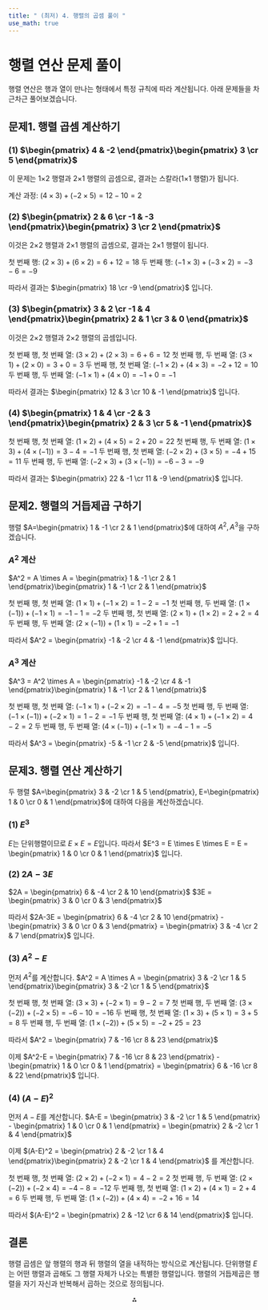```yaml
---
title: " (최저) 4. 행렬의 곱셈 풀이 " 
use_math: true
---
```



# 행렬 연산 문제 풀이

행렬 연산은 행과 열이 만나는 형태에서 특정 규칙에 따라 계산됩니다. 아래 문제들을 차근차근 풀어보겠습니다.

## 문제1. 행렬 곱셈 계산하기

### (1) $\begin{pmatrix} 4 & -2 \end{pmatrix}\begin{pmatrix} 3 \cr 5 \end{pmatrix}$

이 문제는 1×2 행렬과 2×1 행렬의 곱셈으로, 결과는 스칼라(1×1 행렬)가 됩니다.

계산 과정:
$(4 \times 3) + (-2 \times 5) = 12 - 10 = 2$

### (2) $\begin{pmatrix} 2 & 6 \cr -1 & -3 \end{pmatrix}\begin{pmatrix} 3 \cr 2 \end{pmatrix}$

이것은 2×2 행렬과 2×1 행렬의 곱셈으로, 결과는 2×1 행렬이 됩니다.

첫 번째 행: $(2 \times 3) + (6 \times 2) = 6 + 12 = 18$
두 번째 행: $(-1 \times 3) + (-3 \times 2) = -3 - 6 = -9$

따라서 결과는 $\begin{pmatrix} 18 \cr -9 \end{pmatrix}$ 입니다.

### (3) $\begin{pmatrix} 3 & 2 \cr -1 & 4 \end{pmatrix}\begin{pmatrix} 2 & 1 \cr 3 & 0 \end{pmatrix}$

이것은 2×2 행렬과 2×2 행렬의 곱셈입니다.

첫 번째 행, 첫 번째 열: $(3 \times 2) + (2 \times 3) = 6 + 6 = 12$
첫 번째 행, 두 번째 열: $(3 \times 1) + (2 \times 0) = 3 + 0 = 3$
두 번째 행, 첫 번째 열: $(-1 \times 2) + (4 \times 3) = -2 + 12 = 10$
두 번째 행, 두 번째 열: $(-1 \times 1) + (4 \times 0) = -1 + 0 = -1$

따라서 결과는 $\begin{pmatrix} 12 & 3 \cr 10 & -1 \end{pmatrix}$ 입니다.

### (4) $\begin{pmatrix} 1 & 4 \cr -2 & 3 \end{pmatrix}\begin{pmatrix} 2 & 3 \cr 5 & -1 \end{pmatrix}$

첫 번째 행, 첫 번째 열: $(1 \times 2) + (4 \times 5) = 2 + 20 = 22$
첫 번째 행, 두 번째 열: $(1 \times 3) + (4 \times (-1)) = 3 - 4 = -1$
두 번째 행, 첫 번째 열: $(-2 \times 2) + (3 \times 5) = -4 + 15 = 11$
두 번째 행, 두 번째 열: $(-2 \times 3) + (3 \times (-1)) = -6 - 3 = -9$

따라서 결과는 $\begin{pmatrix} 22 & -1 \cr 11 & -9 \end{pmatrix}$ 입니다.

## 문제2. 행렬의 거듭제곱 구하기

행렬 $A=\begin{pmatrix} 1 & -1 \cr 2 & 1 \end{pmatrix}$에 대하여 $A^2, A^3$을 구하겠습니다.

### $A^2$ 계산

$A^2 = A \times A = \begin{pmatrix} 1 & -1 \cr 2 & 1 \end{pmatrix}\begin{pmatrix} 1 & -1 \cr 2 & 1 \end{pmatrix}$

첫 번째 행, 첫 번째 열: $(1 \times 1) + (-1 \times 2) = 1 - 2 = -1$
첫 번째 행, 두 번째 열: $(1 \times (-1)) + (-1 \times 1) = -1 - 1 = -2$
두 번째 행, 첫 번째 열: $(2 \times 1) + (1 \times 2) = 2 + 2 = 4$
두 번째 행, 두 번째 열: $(2 \times (-1)) + (1 \times 1) = -2 + 1 = -1$

따라서 $A^2 = \begin{pmatrix} -1 & -2 \cr 4 & -1 \end{pmatrix}$ 입니다.

### $A^3$ 계산

$A^3 = A^2 \times A = \begin{pmatrix} -1 & -2 \cr 4 & -1 \end{pmatrix}\begin{pmatrix} 1 & -1 \cr 2 & 1 \end{pmatrix}$

첫 번째 행, 첫 번째 열: $(-1 \times 1) + (-2 \times 2) = -1 - 4 = -5$
첫 번째 행, 두 번째 열: $(-1 \times (-1)) + (-2 \times 1) = 1 - 2 = -1$
두 번째 행, 첫 번째 열: $(4 \times 1) + (-1 \times 2) = 4 - 2 = 2$
두 번째 행, 두 번째 열: $(4 \times (-1)) + (-1 \times 1) = -4 - 1 = -5$

따라서 $A^3 = \begin{pmatrix} -5 & -1 \cr 2 & -5 \end{pmatrix}$ 입니다.

## 문제3. 행렬 연산 계산하기

두 행렬 $A=\begin{pmatrix} 3 & -2 \cr 1 & 5 \end{pmatrix}, E=\begin{pmatrix} 1 & 0 \cr 0 & 1 \end{pmatrix}$에 대하여 다음을 계산하겠습니다.

### (1) $E^3$

$E$는 단위행렬이므로 $E \times E = E$입니다. 따라서 $E^3 = E \times E \times E = E = \begin{pmatrix} 1 & 0 \cr 0 & 1 \end{pmatrix}$ 입니다.

### (2) $2A-3E$

$2A = \begin{pmatrix} 6 & -4 \cr 2 & 10 \end{pmatrix}$
$3E = \begin{pmatrix} 3 & 0 \cr 0 & 3 \end{pmatrix}$

따라서 $2A-3E = \begin{pmatrix} 6 & -4 \cr 2 & 10 \end{pmatrix} - \begin{pmatrix} 3 & 0 \cr 0 & 3 \end{pmatrix} = \begin{pmatrix} 3 & -4 \cr 2 & 7 \end{pmatrix}$ 입니다.

### (3) $A^2-E$

먼저 $A^2$를 계산합니다.
$A^2 = A \times A = \begin{pmatrix} 3 & -2 \cr 1 & 5 \end{pmatrix}\begin{pmatrix} 3 & -2 \cr 1 & 5 \end{pmatrix}$

첫 번째 행, 첫 번째 열: $(3 \times 3) + (-2 \times 1) = 9 - 2 = 7$
첫 번째 행, 두 번째 열: $(3 \times (-2)) + (-2 \times 5) = -6 - 10 = -16$
두 번째 행, 첫 번째 열: $(1 \times 3) + (5 \times 1) = 3 + 5 = 8$
두 번째 행, 두 번째 열: $(1 \times (-2)) + (5 \times 5) = -2 + 25 = 23$

따라서 $A^2 = \begin{pmatrix} 7 & -16 \cr 8 & 23 \end{pmatrix}$

이제 $A^2-E = \begin{pmatrix} 7 & -16 \cr 8 & 23 \end{pmatrix} - \begin{pmatrix} 1 & 0 \cr 0 & 1 \end{pmatrix} = \begin{pmatrix} 6 & -16 \cr 8 & 22 \end{pmatrix}$ 입니다.

### (4) $(A-E)^2$

먼저 $A-E$를 계산합니다.
$A-E = \begin{pmatrix} 3 & -2 \cr 1 & 5 \end{pmatrix} - \begin{pmatrix} 1 & 0 \cr 0 & 1 \end{pmatrix} = \begin{pmatrix} 2 & -2 \cr 1 & 4 \end{pmatrix}$

이제 $(A-E)^2 = \begin{pmatrix} 2 & -2 \cr 1 & 4 \end{pmatrix}\begin{pmatrix} 2 & -2 \cr 1 & 4 \end{pmatrix}$ 를 계산합니다.

첫 번째 행, 첫 번째 열: $(2 \times 2) + (-2 \times 1) = 4 - 2 = 2$
첫 번째 행, 두 번째 열: $(2 \times (-2)) + (-2 \times 4) = -4 - 8 = -12$
두 번째 행, 첫 번째 열: $(1 \times 2) + (4 \times 1) = 2 + 4 = 6$
두 번째 행, 두 번째 열: $(1 \times (-2)) + (4 \times 4) = -2 + 16 = 14$

따라서 $(A-E)^2 = \begin{pmatrix} 2 & -12 \cr 6 & 14 \end{pmatrix}$ 입니다.

## 결론

행렬 곱셈은 앞 행렬의 행과 뒤 행렬의 열을 내적하는 방식으로 계산됩니다. 단위행렬 $E$는 어떤 행렬과 곱해도 그 행렬 자체가 나오는 특별한 행렬입니다. 행렬의 거듭제곱은 행렬을 자기 자신과 반복해서 곱하는 것으로 정의됩니다.

<div style="text-align: center">⁂</div>

[^1]: https://blog.naver.com/cindyvelyn/222136360080

[^2]: https://audrb1999.tistory.com/49

[^3]: https://mathbang.net/562

[^4]: https://blog.naver.com/PostView.naver?blogId=dylan0301\&logNo=222559836709\&categoryNo=175\&proxyReferer=

[^5]: https://math-development-geometry.tistory.com/53

[^6]: https://gamjainhell.tistory.com/entry/선형대수학3-단위-행렬과-거듭제곱-곱셈의-특성

[^7]: https://jjycjnmath.tistory.com/535

[^8]: https://ko.wikipedia.org/wiki/행렬_%EA%B3%B1%EC%85%88

[^9]: https://bite-sized-learning.tistory.com/385

[^10]: https://velog.io/@jae9380/알고리즘-행렬의-거듭제곱

[^11]: https://ko.khanacademy.org/math/precalculus/x9e81a4f98389efdf:matrices/x9e81a4f98389efdf:properties-of-matrix-addition-and-scalar-multiplication/a/properties-of-matrix-addition

[^12]: https://ko.khanacademy.org/math/precalculus/x9e81a4f98389efdf:matrices/x9e81a4f98389efdf:properties-of-matrix-multiplication/a/matrix-multiplication-dimensions

[^13]: https://blog.naver.com/caffesarang/222052443391

[^14]: https://portrait-of-youngblood.tistory.com/6

[^15]: https://skyjwoo.tistory.com/entry/알고리즘-백준-행렬-제곱-10830

[^16]: https://ko.khanacademy.org/math/precalculus/x9e81a4f98389efdf:matrices/x9e81a4f98389efdf:properties-of-matrix-multiplication/a/properties-of-matrix-multiplication

[^17]: https://velog.io/@jxlhe46/백준-10830번.-행렬-제곱

[^18]: https://blog.naver.com/alwaysneoi/100194421088

[^19]: http://kocw-n.xcache.kinxcdn.com/data/document/2021/konyang/choijinmyung0121/12-2.pdf

[^20]: https://ko.khanacademy.org/math/precalculus/x9e81a4f98389efdf:matrices/x9e81a4f98389efdf:properties-of-matrix-multiplication/v/defined-and-undefined-matrix-operations

[^21]: https://blog.naver.com/since201109/220741508975

[^22]: https://pasus.tistory.com/7

[^23]: https://ko.khanacademy.org/math/precalculus/x9e81a4f98389efdf:matrices/x9e81a4f98389efdf:multiplying-matrices-by-matrices/e/multiplying_a_matrix_by_a_matrix

[^24]: https://ko.khanacademy.org/v/multiplying-a-matrix-by-a-matrix

[^25]: https://brunch.co.kr/@linecard/452

[^26]: https://www.youtube.com/watch?v=-JlKCQVXb8Q

[^27]: https://www.youtube.com/watch?v=3_K0rgxPWWM

[^28]: https://www.acmicpc.net/problem/10830

[^29]: https://subprofessor.tistory.com/103

[^30]: https://blog.naver.com/gt7461/110151975370

[^31]: https://matrixcalc.org/ko/

[^32]: https://kind-coding.tistory.com/192

[^33]: https://mldlcvmjw.tistory.com/405

[^34]: https://twlab.tistory.com/40

[^35]: https://www.aceacademy.co.kr/gnu/bbs/board.php?bo_table=qna\&wr_id=15992\&sfl=\&stx=\&sst=wr_hit\&sod=desc\&sop=and\&page=822

[^36]: https://blog.naver.com/yuseong4040/221501332122

[^37]: https://velog.io/@ss-hj/행렬의-정의와-기본-연산

[^38]: https://www.acmicpc.net/problem/2738

[^39]: https://mathbang.net/565

[^40]: https://www.youtube.com/watch?v=tN4lMDXLPOk

[^41]: https://blog.naver.com/roty22/110128975499

[^42]: https://www.youtube.com/watch?v=WlDHqHvy0lc

[^43]: https://blog.naver.com/piry777/100169618701

[^44]: https://www.youtube.com/watch?v=i94Sw006p8E

[^45]: https://yjhdevelopdiary.tistory.com/137

[^46]: http://blog.naver.com/biomath2k/221881188803

[^47]: https://memoacmicpc.tistory.com/entry/기본-이론2

[^48]: https://blog.naver.com/edureno/220333003891

[^49]: http://matrix.skku.ac.kr/nla/MatrixFt/_temp_1087128.htm

[^50]: https://daljoong2.tistory.com/48

[^51]: https://ko.khanacademy.org/tag/compound-inequalities

[^52]: https://blog.naver.com/lovetaehong/130089263623

[^53]: https://ko.khanacademy.org/math/precalculus/x9e81a4f98389efdf:matrices/x9e81a4f98389efdf:adding-and-subtracting-matrices/v/matrix-addition-and-subtraction-1

[^54]: https://westshine-data-analysis.tistory.com/46

[^55]: https://excelsior-cjh.tistory.com/25

[^56]: https://jbluke.tistory.com/190

[^57]: https://blog.naver.com/junhyuk7272/50128859551

[^58]: https://mathbang.net/562

[^59]: https://blog.naver.com/ryu_eclipse/222311499806

[^60]: https://www.youtube.com/watch?v=7Rd_vba2t50

[^61]: https://m.cafe.daum.net/math-hm/pRQr/3313?listURI=%2Fmath-hm%2FpRQr

[^62]: https://velog.io/@jwj51720/Chapter3.-행렬과-행렬대수

[^63]: https://daily-life-of-bsh.tistory.com/32

